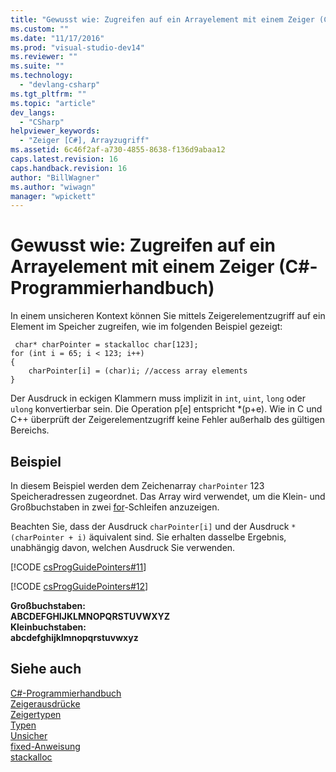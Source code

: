 ```yaml
---
title: "Gewusst wie: Zugreifen auf ein Arrayelement mit einem Zeiger (C#-Programmierhandbuch) | Microsoft Docs"
ms.custom: ""
ms.date: "11/17/2016"
ms.prod: "visual-studio-dev14"
ms.reviewer: ""
ms.suite: ""
ms.technology: 
  - "devlang-csharp"
ms.tgt_pltfrm: ""
ms.topic: "article"
dev_langs: 
  - "CSharp"
helpviewer_keywords: 
  - "Zeiger [C#], Arrayzugriff"
ms.assetid: 6c46f2af-a730-4855-8638-f136d9abaa12
caps.latest.revision: 16
caps.handback.revision: 16
author: "BillWagner"
ms.author: "wiwagn"
manager: "wpickett"
---
```

# Gewusst wie: Zugreifen auf ein Arrayelement mit einem Zeiger (C#-Programmierhandbuch)
In einem unsicheren Kontext können Sie mittels Zeigerelementzugriff auf ein Element im Speicher zugreifen, wie im folgenden Beispiel gezeigt:  
  
```  
 char* charPointer = stackalloc char[123];  
for (int i = 65; i < 123; i++)  
{  
    charPointer[i] = (char)i; //access array elements  
}  
```  
  
 Der Ausdruck in eckigen Klammern muss implizit in `int`, `uint`, `long` oder `ulong` konvertierbar sein.  Die Operation p\[e\] entspricht \*\(p\+e\).  Wie in C und C\+\+ überprüft der Zeigerelementzugriff keine Fehler außerhalb des gültigen Bereichs.  
  
## Beispiel  
 In diesem Beispiel werden dem Zeichenarray `charPointer` 123 Speicheradressen zugeordnet.  Das Array wird verwendet, um die Klein\- und Großbuchstaben in zwei [for](../../../csharp/language-reference/keywords/for.md)\-Schleifen anzuzeigen.  
  
 Beachten Sie, dass der Ausdruck `charPointer[i]` und der Ausdruck `*(charPointer + i)` äquivalent sind. Sie erhalten dasselbe Ergebnis, unabhängig davon, welchen Ausdruck Sie verwenden.  
  
 [!CODE [csProgGuidePointers#11](../CodeSnippet/VS_Snippets_VBCSharp/csProgGuidePointers#11)]  
  
 [!CODE [csProgGuidePointers#12](../CodeSnippet/VS_Snippets_VBCSharp/csProgGuidePointers#12)]  
  
  **Großbuchstaben:**  
**ABCDEFGHIJKLMNOPQRSTUVWXYZ**  
**Kleinbuchstaben:**  
**abcdefghijklmnopqrstuvwxyz**   
## Siehe auch  
 [C\#\-Programmierhandbuch](../../../csharp/programming-guide/index.md)   
 [Zeigerausdrücke](../../../csharp/programming-guide/unsafe-code-pointers/pointer-expressions.md)   
 [Zeigertypen](../../../csharp/programming-guide/unsafe-code-pointers/pointer-types.md)   
 [Typen](../../../csharp/language-reference/keywords/types.md)   
 [Unsicher](../../../csharp/language-reference/keywords/unsafe.md)   
 [fixed\-Anweisung](../../../csharp/language-reference/keywords/fixed-statement.md)   
 [stackalloc](../../../csharp/language-reference/keywords/stackalloc.md)